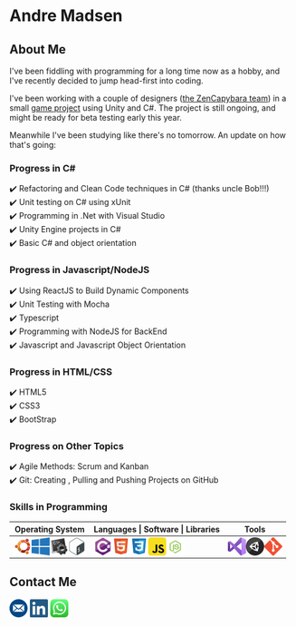 # Andre Madsen
 
## About Me

I've been fiddling with programming for a long time now as a hobby, and I've recently decided to jump head-first into coding.

I've been working with a couple of designers (<a href = "https://www.zencapybara.com">the ZenCapybara team</a>) in a small <a href="https://github.com/ZenCapybara/MidasBankClerk">game project</a> using Unity and C#. The project is still ongoing, and might be ready for beta testing early this year. 

Meanwhile I've been studying like there's no tomorrow. An update on how that's going:

### Progress in C# 

:heavy_check_mark: Refactoring and Clean Code techniques in C# (thanks uncle Bob!!!)  
:heavy_check_mark: Unit testing on C# using  xUnit  
:heavy_check_mark: Programming in .Net with Visual Studio  
:heavy_check_mark: Unity Engine projects in C#  
:heavy_check_mark: Basic C# and object orientation  

### Progress in Javascript/NodeJS
:heavy_check_mark: Using ReactJS to Build Dynamic Components  
:heavy_check_mark: Unit Testing with Mocha  
:heavy_check_mark: Typescript  
:heavy_check_mark: Programming with NodeJS for BackEnd  
:heavy_check_mark: Javascript and Javascript Object Orientation  

### Progress in HTML/CSS
:heavy_check_mark: HTML5  
:heavy_check_mark: CSS3  
:heavy_check_mark: BootStrap  

### Progress on Other Topics
:heavy_check_mark: Agile Methods: Scrum and Kanban  
:heavy_check_mark: Git: Creating , Pulling and Pushing Projects on GitHub  

<!---## 
#### 

Tópicos:
Arquiteturas:
- Solid
- AspNet Core (MVC)
- Rest + Restful
- GitFlow (Branch Structure)
- Mensageria

- Docker
- kubernetes
- Razor
- SQL Server

--->  
### Skills in Programming
<table>
  <tr>
    <th>Operating System</th>
    <th>Languages | Software | Libraries</th>
    <th>Tools</th>
  </tr>
  <tbody>
    <tr>
      <td>
        <img align="left" alt="Ubuntu" width="32px" src="./icon/ubuntuIcon.png" />
        <img align="left" alt="Windows" width="32px" src="./icon/windowsIcon.png" />
        <img align="left" alt="Batch (DOS)" width="32px" src="./icon/batchIcon.png" />
        <img align="left" alt="Shell Script (Linux)" width="32px" src="./icon/bashIcon.png" />
      </td>
      <td>
        <img align="left" alt="C#" width="32px" src="./icon/csharpIcon.png" />
        <img align="left" alt="HTML5" width="32px" src="./icon/htmlIcon.png" />
        <img align="left" alt="CSS3" width="32px" src="./icon/cssIcon.png" />
        <img align="left" alt="JavaScript" width="32px" src="./icon/javascriptIcon.png" />
        <img align="left" alt="JavaScript" width="32px" src="./icon/nodejsIcon.png" />
      </td>
      <td>
        <img align="left" alt="Visual Studio" width="32px" src="./icon/visualstudioIcon.png" />
        <img align="left" alt="Unity" width="32px" src="./icon/unityIcon.png" />
        <img align="left" alt="Git" width="32px" src="./icon/gitIcon.png" />
      </td>
    </tr>
  </tbody>
</table>

## Contact Me
[<img alt="email" width="32px" src="./icon/emailMeIcon.png" />](mailto:andre-madsen@hotmail.com)     [<img alt="linkedin" width="32px" src="./icon/linkedinIcon.png" />](https://www.linkedin.com/in/andr%C3%A9-madsen-da-silveira-134377205)     [<img alt="whatsapp" width="32px" src="./icon/whatsappIcon.png"/>](https://wa.me/5531995066554)

